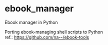 # ebook_manager
Ebook manager in Python

Porting ebook-managing shell scripts to Python  
ref.: https://github.com/na--/ebook-tools
